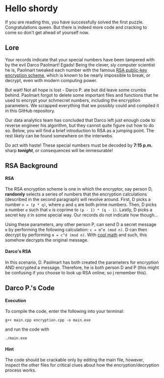 # Hello shordy

If you are reading this, you have successfully solved the first puzzle. Congratulations queen. But there is indeed more code and cracking to come so don't get ahead of yourself now.

## Lore

Your records indicate that your special numbers have been tampered with by the evil Darco Paolmart! Egads! Being the clever, sly computer scientist he is, Paolmart tweaked each number with the famous [RSA public-key encryption scheme](https://en.wikipedia.org/wiki/RSA_(cryptosystem)#:~:text=In%20a%20public%2Dkey%20cryptosystem,prime%20numbers%20are%20kept%20secret), which is known to be nearly impossible to break, or decrypt, even with modern computing power.

But wait! Not all hope is lost - Darco P. ate but did leave some crumbs behind. Paolmart forgot to delete some important files and functions that he used to encrypt your schmecret numbers, including the encryption parameters. We scrapped everything that we possibly could and compiled it in this GitHub repository.

Our data analytics team has concluded that Darco left just enough code to reverse engineer his algorithm, but they cannot quite figure out how to do so. Below, you will find a brief introduction to RSA as a jumping point. The rest likely can be found somewhere on the interwebs.

Do act with haste! These special numbers must be decoded by **7:15 p.m.** sharp ___tonight___, or consequences will be immesurable!

## RSA Background

#### RSA

The RSA encryption scheme is one in which the encryptor, say person D, **randomly** selects a series of numbers that the encryption calculations (described in the second paragraph) will revolve around. First, D 
picks a number `n = (p * q)`, where `p` and `q` are both prime numbers. Then, D picks a number `e` such that `e` is coprime to `(p - 1) * (q - 1)`. Lastly, D picks a secret key `d` in some special way. Our records do not indicate how though... 

Using these parameters, any other person P, can send D a secret message `m` by performing the following calculation: `c = m^e (mod n)`. D can then decrypt by performing `m = c^d (mod n)`. With [cool math](https://www.coolmathgames.com/) and such, this somehow decrypts the original message.

#### Darco's RSA

In this scenario, D. Paolmart has both created the parameters for encryption AND encrypted a message. Therefore, he is both person D and P (this might be confusing if you choose to look up RSA online, so j remember this).

## Darco P.'s Code

#### Execution

To compile the code, enter the following into your terminal:

```
g++ main.cpp encryption.cpp -o main.exe
```

and run the code with

```
./main.exe
```
#### Hint

The code should be crackable only by editing the main file, however, inspect the other files for critical clues about how the encryption/decryption process works.


